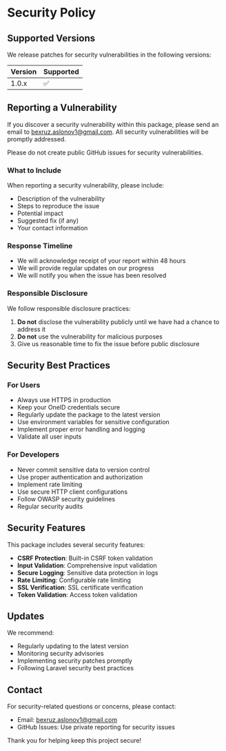 # Security Policy

## Supported Versions

We release patches for security vulnerabilities in the following versions:

| Version | Supported |
|---------|-----------|
| 1.0.x   | ✅         |

## Reporting a Vulnerability

If you discover a security vulnerability within this package, please send an email
to [bexruz.aslonov1@gmail.com](mailto:bexruz.aslonov1@gmail.com). All security vulnerabilities will be promptly
addressed.

Please do not create public GitHub issues for security vulnerabilities.

### What to Include

When reporting a security vulnerability, please include:

- Description of the vulnerability
- Steps to reproduce the issue
- Potential impact
- Suggested fix (if any)
- Your contact information

### Response Timeline

- We will acknowledge receipt of your report within 48 hours
- We will provide regular updates on our progress
- We will notify you when the issue has been resolved

### Responsible Disclosure

We follow responsible disclosure practices:

1. **Do not** disclose the vulnerability publicly until we have had a chance to address it
2. **Do not** use the vulnerability for malicious purposes
3. Give us reasonable time to fix the issue before public disclosure

## Security Best Practices

### For Users

- Always use HTTPS in production
- Keep your OneID credentials secure
- Regularly update the package to the latest version
- Use environment variables for sensitive configuration
- Implement proper error handling and logging
- Validate all user inputs

### For Developers

- Never commit sensitive data to version control
- Use proper authentication and authorization
- Implement rate limiting
- Use secure HTTP client configurations
- Follow OWASP security guidelines
- Regular security audits

## Security Features

This package includes several security features:

- **CSRF Protection**: Built-in CSRF token validation
- **Input Validation**: Comprehensive input validation
- **Secure Logging**: Sensitive data protection in logs
- **Rate Limiting**: Configurable rate limiting
- **SSL Verification**: SSL certificate verification
- **Token Validation**: Access token validation

## Updates

We recommend:

- Regularly updating to the latest version
- Monitoring security advisories
- Implementing security patches promptly
- Following Laravel security best practices

## Contact

For security-related questions or concerns, please contact:

- Email: [bexruz.aslonov1@gmail.com](mailto:bexruz.aslonov1@gmail.com)
- GitHub Issues: Use private reporting for security issues

Thank you for helping keep this project secure!

